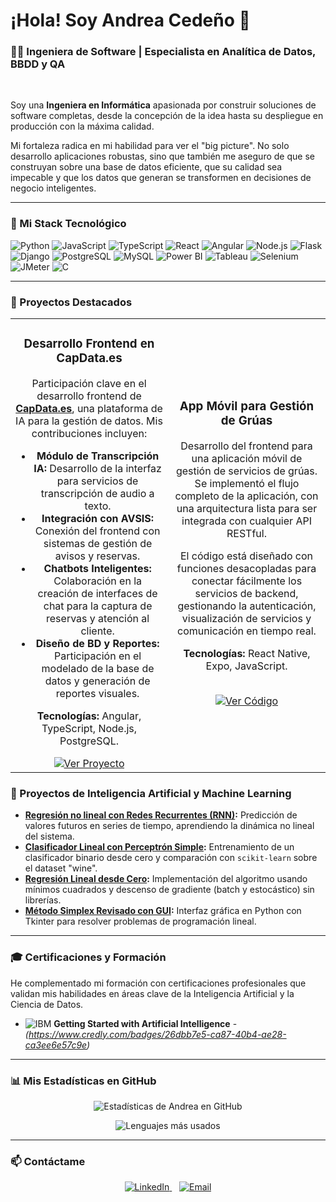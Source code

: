 # ¡Hola! Soy Andrea Cedeño 👋

### 👩‍💻 Ingeniera de Software | Especialista en Analítica de Datos, BBDD y QA

<br>

Soy una **Ingeniera en Informática** apasionada por construir soluciones de software completas, desde la concepción de la idea hasta su despliegue en producción con la máxima calidad.

Mi fortaleza radica en mi habilidad para ver el "big picture". No solo desarrollo aplicaciones robustas, sino que también me aseguro de que se construyan sobre una base de datos eficiente, que su calidad sea impecable y que los datos que generan se transformen en decisiones de negocio inteligentes.

---

### 🔧 Mi Stack Tecnológico

<p align="left">
  <img src="https://img.shields.io/badge/Python-3776AB?style=for-the-badge&logo=python&logoColor=white" alt="Python"/>
  <img src="https://img.shields.io/badge/JavaScript-F7DF1E?style=for-the-badge&logo=javascript&logoColor=black" alt="JavaScript"/>
  <img src="https://img.shields.io/badge/TypeScript-3178C6?style=for-the-badge&logo=typescript&logoColor=white" alt="TypeScript"/>
  <img src="https://img.shields.io/badge/React-20232A?style=for-the-badge&logo=react&logoColor=61DAFB" alt="React"/>
  <img src="https://img.shields.io/badge/Angular-DD0031?style=for-the-badge&logo=angular&logoColor=white" alt="Angular"/>
  <img src="https://img.shields.io/badge/Node.js-339933?style=for-the-badge&logo=nodedotjs&logoColor=white" alt="Node.js"/>
  <img src="https://img.shields.io/badge/Flask-000000?style=for-the-badge&logo=flask&logoColor=white" alt="Flask"/>
  <img src="https://img.shields.io/badge/Django-092E20?style=for-the-badge&logo=django&logoColor=white" alt="Django"/>
  <img src="https://img.shields.io/badge/PostgreSQL-316192?style=for-the-badge&logo=postgresql&logoColor=white" alt="PostgreSQL"/>
  <img src="https://img.shields.io/badge/MySQL-005C84?style=for-the-badge&logo=mysql&logoColor=white" alt="MySQL"/>
  <img src="https://img.shields.io/badge/Power%20BI-F2C811?style=for-the-badge&logo=powerbi&logoColor=black" alt="Power BI"/>
  <img src="https://img.shields.io/badge/Tableau-E97627?style=for-the-badge&logo=tableau&logoColor=white" alt="Tableau"/>
  <img src="https://img.shields.io/badge/Selenium-43B02A?style=for-the-badge&logo=selenium&logoColor=white" alt="Selenium"/>
  <img src="https://img.shields.io/badge/JMeter-D22128?style=for-the-badge&logo=apachejmeter&logoColor=white" alt="JMeter"/>
  <img src="https://img.shields.io/badge/C-00599C?style=for-the-badge&logo=c&logoColor=white" alt="C"/>
</p>

---

### 🚀 Proyectos Destacados

<table>
  <tr>
    <td width="50%">
      <h3 align="center">Desarrollo Frontend en CapData.es</h3>
      <div align="center">
        <p>Participación clave en el desarrollo frontend de <strong><a href="https://capdata.es/">CapData.es</a></strong>, una plataforma de IA para la gestión de datos. Mis contribuciones incluyen:</p>
        <ul>
          <li><strong>Módulo de Transcripción IA:</strong> Desarrollo de la interfaz para servicios de transcripción de audio a texto.</li>
          <li><strong>Integración con AVSIS:</strong> Conexión del frontend con sistemas de gestión de avisos y reservas.</li>
          <li><strong>Chatbots Inteligentes:</strong> Colaboración en la creación de interfaces de chat para la captura de reservas y atención al cliente.</li>
          <li><strong>Diseño de BD y Reportes:</strong> Participación en el modelado de la base de datos y generación de reportes visuales.</li>
        </ul>
        <p><strong>Tecnologías:</strong> Angular, TypeScript, Node.js, PostgreSQL.</p>
        <a href="https://capdata.es/" target="_blank">
          <img src="https://img.shields.io/badge/Ver_Proyecto-4A90E2?style=for-the-badge&logo=briefcase&logoColor=white" alt="Ver Proyecto"/>
        </a>
      </div>
    </td>
    <td width="50%">
      <h3 align="center">App Móvil para Gestión de Grúas</h3>
      <div align="center">
        <p>Desarrollo del frontend para una aplicación móvil de gestión de servicios de grúas. Se implementó el flujo completo de la aplicación, con una arquitectura lista para ser integrada con cualquier API RESTful.</p>
        <p>El código está diseñado con funciones desacopladas para conectar fácilmente los servicios de backend, gestionando la autenticación, visualización de servicios y comunicación en tiempo real.</p>
        <p><strong>Tecnologías:</strong> React Native, Expo, JavaScript.</p>
        <br>
        <a href="https://github.com/AndreaCedenoR/gruas-mobile-front" target="_blank">
          <img src="https://img.shields.io/badge/Ver_Código_Fuente-181717?style=for-the-badge&logo=github&logoColor=white" alt="Ver Código"/>
        </a>
      </div>
    </td>
  </tr>
</table>

### 🧠 Proyectos de Inteligencia Artificial y Machine Learning

- **[Regresión no lineal con Redes Recurrentes (RNN)](https://github.com/AndreaCedenoR/Regresion-no-lineal-usando-redes-recurrentes):** Predicción de valores futuros en series de tiempo, aprendiendo la dinámica no lineal del sistema.
- **[Clasificador Lineal con Perceptrón Simple](https://github.com/AndreaCedenoR/Clasificacion-lineal-con-el-Perceptron):** Entrenamiento de un clasificador binario desde cero y comparación con `scikit-learn` sobre el dataset "wine".
- **[Regresión Lineal desde Cero](https://github.com/AndreaCedenoR/Regresion-lineal):** Implementación del algoritmo usando mínimos cuadrados y descenso de gradiente (batch y estocástico) sin librerías.
- **[Método Simplex Revisado con GUI](https://github.com/AndreaCedenoR/metodo_simplex):** Interfaz gráfica en Python con Tkinter para resolver problemas de programación lineal.

---

### 🎓 Certificaciones y Formación

He complementado mi formación con certificaciones profesionales que validan mis habilidades en áreas clave de la Inteligencia Artificial y la Ciencia de Datos.

- <img src="https://img.shields.io/badge/IBM-0062FF?style=for-the-badge&logo=ibm&logoColor=white" alt="IBM"/> **Getting Started with Artificial Intelligence** - *(https://www.credly.com/badges/26dbb7e5-ca87-40b4-ae28-ca3ee6e57c9e)*
---

### 📊 Mis Estadísticas en GitHub

<p align="center">
  <img src="https://github-readme-stats.vercel.app/api?username=AndreaCedenoR&show_icons=true&theme=radical&hide_border=true&count_private=true" alt="Estadísticas de Andrea en GitHub" />
</p>
<p align="center">
  <img src="https://github-readme-stats.vercel.app/api/top-langs/?username=AndreaCedenoR&layout=compact&theme=radical&hide_border=true" alt="Lenguajes más usados" />
</p>

---

### 📫 Contáctame

<p align="center">
  <a href="https://www.linkedin.com/in/andrea-reis-cedeno/" target="_blank">
    <img src="https://img.shields.io/badge/LinkedIn-0077B5?style=for-the-badge&logo=linkedin&logoColor=white" alt="LinkedIn"/>
  </a>
    
  <a href="mailto:andrea.reis.cedeno@gmail.com">
    <img src="https://img.shields.io/badge/Email-D14836?style=for-the-badge&logo=gmail&logoColor=white" alt="Email"/>
  </a>
</p>
